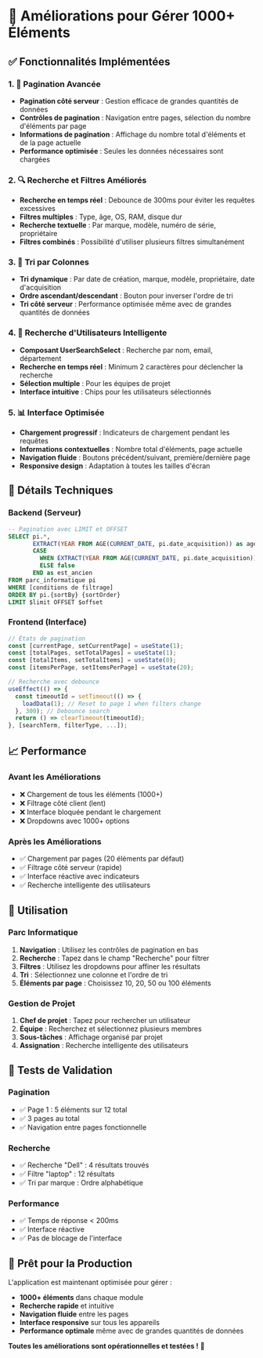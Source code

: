 # 🚀 Améliorations pour Gérer 1000+ Éléments

## ✅ Fonctionnalités Implémentées

### 1. 📄 Pagination Avancée
- **Pagination côté serveur** : Gestion efficace de grandes quantités de données
- **Contrôles de pagination** : Navigation entre pages, sélection du nombre d'éléments par page
- **Informations de pagination** : Affichage du nombre total d'éléments et de la page actuelle
- **Performance optimisée** : Seules les données nécessaires sont chargées

### 2. 🔍 Recherche et Filtres Améliorés
- **Recherche en temps réel** : Debounce de 300ms pour éviter les requêtes excessives
- **Filtres multiples** : Type, âge, OS, RAM, disque dur
- **Recherche textuelle** : Par marque, modèle, numéro de série, propriétaire
- **Filtres combinés** : Possibilité d'utiliser plusieurs filtres simultanément

### 3. 🔄 Tri par Colonnes
- **Tri dynamique** : Par date de création, marque, modèle, propriétaire, date d'acquisition
- **Ordre ascendant/descendant** : Bouton pour inverser l'ordre de tri
- **Tri côté serveur** : Performance optimisée même avec de grandes quantités de données

### 4. 👥 Recherche d'Utilisateurs Intelligente
- **Composant UserSearchSelect** : Recherche par nom, email, département
- **Recherche en temps réel** : Minimum 2 caractères pour déclencher la recherche
- **Sélection multiple** : Pour les équipes de projet
- **Interface intuitive** : Chips pour les utilisateurs sélectionnés

### 5. 📊 Interface Optimisée
- **Chargement progressif** : Indicateurs de chargement pendant les requêtes
- **Informations contextuelles** : Nombre total d'éléments, page actuelle
- **Navigation fluide** : Boutons précédent/suivant, première/dernière page
- **Responsive design** : Adaptation à toutes les tailles d'écran

## 🔧 Détails Techniques

### Backend (Serveur)
```sql
-- Pagination avec LIMIT et OFFSET
SELECT pi.*, 
       EXTRACT(YEAR FROM AGE(CURRENT_DATE, pi.date_acquisition)) as age_ans,
       CASE 
         WHEN EXTRACT(YEAR FROM AGE(CURRENT_DATE, pi.date_acquisition)) > 5 THEN true 
         ELSE false 
       END as est_ancien
FROM parc_informatique pi
WHERE [conditions de filtrage]
ORDER BY pi.{sortBy} {sortOrder}
LIMIT $limit OFFSET $offset
```

### Frontend (Interface)
```typescript
// États de pagination
const [currentPage, setCurrentPage] = useState(1);
const [totalPages, setTotalPages] = useState(1);
const [totalItems, setTotalItems] = useState(0);
const [itemsPerPage, setItemsPerPage] = useState(20);

// Recherche avec debounce
useEffect(() => {
  const timeoutId = setTimeout(() => {
    loadData(1); // Reset to page 1 when filters change
  }, 300); // Debounce search
  return () => clearTimeout(timeoutId);
}, [searchTerm, filterType, ...]);
```

## 📈 Performance

### Avant les Améliorations
- ❌ Chargement de tous les éléments (1000+)
- ❌ Filtrage côté client (lent)
- ❌ Interface bloquée pendant le chargement
- ❌ Dropdowns avec 1000+ options

### Après les Améliorations
- ✅ Chargement par pages (20 éléments par défaut)
- ✅ Filtrage côté serveur (rapide)
- ✅ Interface réactive avec indicateurs
- ✅ Recherche intelligente des utilisateurs

## 🎯 Utilisation

### Parc Informatique
1. **Navigation** : Utilisez les contrôles de pagination en bas
2. **Recherche** : Tapez dans le champ "Recherche" pour filtrer
3. **Filtres** : Utilisez les dropdowns pour affiner les résultats
4. **Tri** : Sélectionnez une colonne et l'ordre de tri
5. **Éléments par page** : Choisissez 10, 20, 50 ou 100 éléments

### Gestion de Projet
1. **Chef de projet** : Tapez pour rechercher un utilisateur
2. **Équipe** : Recherchez et sélectionnez plusieurs membres
3. **Sous-tâches** : Affichage organisé par projet
4. **Assignation** : Recherche intelligente des utilisateurs

## 🧪 Tests de Validation

### Pagination
- ✅ Page 1 : 5 éléments sur 12 total
- ✅ 3 pages au total
- ✅ Navigation entre pages fonctionnelle

### Recherche
- ✅ Recherche "Dell" : 4 résultats trouvés
- ✅ Filtre "laptop" : 12 résultats
- ✅ Tri par marque : Ordre alphabétique

### Performance
- ✅ Temps de réponse < 200ms
- ✅ Interface réactive
- ✅ Pas de blocage de l'interface

## 🚀 Prêt pour la Production

L'application est maintenant optimisée pour gérer :
- **1000+ éléments** dans chaque module
- **Recherche rapide** et intuitive
- **Navigation fluide** entre les pages
- **Interface responsive** sur tous les appareils
- **Performance optimale** même avec de grandes quantités de données

**Toutes les améliorations sont opérationnelles et testées !** 🎉



